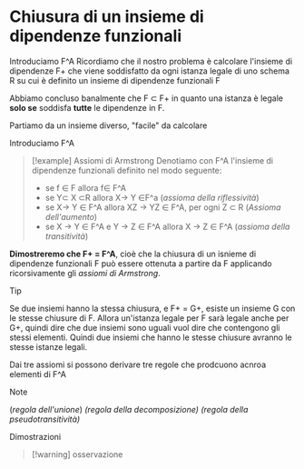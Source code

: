 # Chiusura di un insieme di dipendenze funzionali
Introduciamo F^A
Ricordiamo che il nostro problema è calcolare l'insieme di dipendenze F+ che viene soddisfatto da ogni istanza legale di uno schema R su cui è definito un insieme di dipendenze funzionali F

Abbiamo concluso banalmente che F $\subset$ F+ in quanto una istanza è legale **solo se** soddisfa **tutte** le dipendenze in F.

Partiamo da un insieme diverso, "facile" da calcolare

Introduciamo F^A
>[!example] Assiomi di Armstrong
>Denotiamo con F^A l'insieme di dipendenze funzionali definito nel modo seguente:
>- se f $\in$ F allora f$\in$ F^A
>- se Y$\subset$ X $\subset$R allora X$\to$ Y $\in$F^a (*assioma della riflessività*)
>- se X$\to$ Y $\in$ F^A allora XZ $\to$ YZ $\in$ F^A, per ogni Z $\subset$ R (*Assioma dell'aumento*)
>- se X $\to$ Y $\in$ F^A e Y $\to$ Z $\in$ F^A allora X $\to$ Z $\in$ F^A (*assioma della transitività*)

**Dimostreremo che F+ = F^A**, cioè che la chiusura di un isnieme di dipendenze funzionali F può essere ottenuta a partire da F applicando ricorsivamente gli *assiomi di Armstrong*.

>[!tip]
Se due insiemi hanno la stessa chiusura, e F+ = G+, esiste un insieme G con le stesse chiusure di F. Allora un'istanza legale per F sarà legale anche per G+, quindi dire che due insiemi sono uguali vuol dire che contengono gli stessi elementi. Quindi due insiemi che hanno le stesse chiusure avranno le stesse istanze legali.

Dai tre assiomi si possono derivare tre regole che prodcuono acnroa elementi di F^A
>[!note]
>(*regola dell'unione*)
>*(regola della decomposizione)*
>*(regola della pseudotransitività)*

Dimostrazioni

>[!warning] osservazione

 